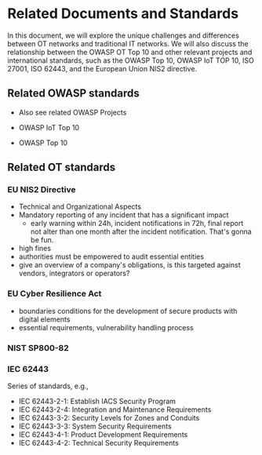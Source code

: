 # Related Documents and Standards

In this document, we will explore the unique challenges and differences between OT networks and traditional IT networks. We will also discuss the relationship between the OWASP OT Top 10 and other relevant projects and international standards, such as the OWASP Top 10, OWASP IoT TOP 10, ISO 27001, ISO 62443, and the European Union NIS2 directive.

## Related OWASP standards

- Also see related OWASP Projects

- OWASP IoT Top 10
- OWASP Top 10

## Related OT standards

### EU NIS2 Directive

- Technical and Organizational Aspects
- Mandatory reporting of any incident that has a significant impact
  - early warning within 24h, incident notifications in 72h, final report not alter than one month after the incident notification. That's gonna be fun.
- high fines
- authorities must be empowered to audit essential entities
- give an overview of a company's obligations, is this targeted against vendors, integrators or operators?

### EU Cyber Resilience Act

- boundaries conditions for the development of secure products with digital elements
- essential requirements, vulnerability handling process

### NIST SP800-82

### IEC 62443

Series of standards, e.g.,

- IEC 62443-2-1: Establish IACS Security Program
- IEC 62443-2-4: Integration and Maintenance Requirements
- IEC 62443-3-2: Security Levels for Zones and Conduits
- IEC 62443-3-3: System Security Requirements
- IEC 62443-4-1: Product Development Requirements
- IEC 62443-4-2: Technical Security Requirements
